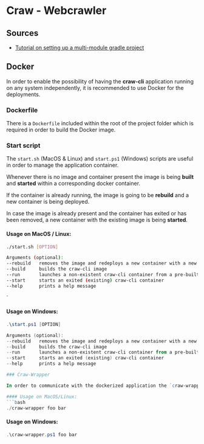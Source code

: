 # Craw - Webcrawler

## Sources

- [Tutorial on setting up a multi-module gradle project](https://docs.gradle.org/current/samples/sample_building_java_applications_multi_project.html)

## Docker
In order to enable the possibility of having the **craw-cli** application running on any system independently, it is recommended to use Docker for the deployments.

### Dockerfile
There is a `Dockerfile` included within the root of the project folder which is required in order to build the Docker image.

### Start script
The `start.sh` (MacOS & Linux) and `start.ps1` (Windows) scripts are useful in order to manage the application container.

Whenever there is no image and container present the image is being **built** and **started** within a corresponding docker container. 

If the container is already running, the image is going to be **rebuild** and a new container is being deployed.

In case the image is already present and the container has exited or has been removed, a new container with the existing image is being **started**.

#### Usage on MacOS / Linux:
```bash
./start.sh [OPTION]

Arguments (optional):
--rebuild   removes the image and redeploys a new container with a new image
--build     builds the craw-cli image
--run       launches a non-existent craw-cli container from a pre-built image
--start     starts an exited (existing) craw-cli container
--help      prints a help message
```
`
#### Usage on Windows:
```powershell
.\start.ps1 [OPTION]

Arguments (optional):
--rebuild   removes the image and redeploys a new container with a new image
--build     builds the craw-cli image
--run       launches a non-existent craw-cli container from a pre-built image
--start     starts an exited (existing) craw-cli container
--help      prints a help message

### Craw-Wrapper

In order to communicate with the dockerized application the `craw-wrapper` is required which translates all CLI arguments from the host system into the container and returns the stdout of the container.

#### Usage on MacOS/Linux:
```bash
./craw-wrapper foo bar
```

#### Usage on Windows:
```powershell
.\craw-wrapper.ps1 foo bar
```
